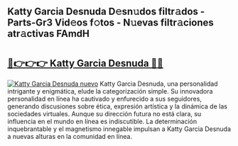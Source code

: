 ## Katty Garcia Desnuda D𝚎sn𝚞dos filtr𝚊dos - Parts-Gr3 Vid𝚎os f𝚘tos - N𝚞evas filtr𝚊ciones atr𝚊ctivas FAmdH

# <h2><a href="http://mb1w3sl.tromn.icu/?c=Katty+Garcia+Desnuda">🔗👉👉👉 Katty Garcia Desnuda 🔗🔗</a></h2>

[![Katty Garcia Desnuda nuevo](https://i.imgur.com/pEAQMta.gif)](http://mb1w3sl.tromn.icu/?c=Katty+Garcia+Desnuda)
Katty Garcia Desnuda, una personalidad intrigante y enigmática, elude la categorización simple. Su innovadora personalidad en línea ha cautivado y enfurecido a sus seguidores, generando discusiones sobre ética, expresión artística y la dinámica de las sociedades virtuales. Aunque su dirección futura no está clara, su influencia en el mundo en línea es indiscutible. La determinación inquebrantable y el magnetismo innegable impulsan a Katty Garcia Desnuda a nuevas alturas en la comunidad en línea.
